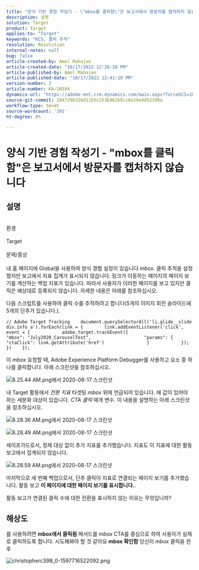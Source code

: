 ```yaml
---
title: "양식 기반 경험 작성기 - \"mbox를 클릭함\"은 보고서에서 방문자를 캡처하지 않습니다."
description: 설명
solution: Target
product: Target
applies-to: "Target"
keywords: "KCS, 클릭 추적"
resolution: Resolution
internal-notes: null
bug: false
article-created-by: Amol Mahajan
article-created-date: "10/17/2022 12:26:28 PM"
article-published-by: Amol Mahajan
article-published-date: "10/17/2022 12:41:19 PM"
version-number: 3
article-number: KA-16594
dynamics-url: "https://adobe-ent.crm.dynamics.com/main.aspx?forceUCI=1&pagetype=entityrecord&etn=knowledgearticle&id=dbc963e6-164e-ed11-bba2-002248086cae"
source-git-commit: 104729b326d11b5c253b962b9cc6e10e4d52390a
workflow-type: tm+mt
source-wordcount: '391'
ht-degree: 0%

---
```


# 양식 기반 경험 작성기 - &quot;mbox를 클릭함&quot;은 보고서에서 방문자를 캡처하지 않습니다

## 설명

<br>환경<br><br>
Target
<br><br>문제/증상<br><br>
내 홈 페이지에 Global을 사용하여 양식 경험 설정이 있습니다 *mbox*. 클릭 추적을 설정했지만 보고에서 지표 집계가 표시되지 않습니다. 링크가 이동하는 페이지의 페이지 보기를 계산하는 백업 지표가 있습니다. 따라서 사용자가 이러한 페이지를 보고 있지만 클릭은 예상대로 등록되지 않습니다. 자세한 내용은 아래를 참조하십시오.



다음 스크립트를 사용하여 클릭 수를 추적하려고 합니다(5개의 이미지 회전 슬라이드에 5개의 단추가 있습니다.).




```
// Adobe Target Tracking    document.querySelectorAll('li.glide__slide div.info a').forEach(link = {        link.addEventListener('click', event = {            adobe.target.trackEvent({                    "mbox": "July2020_CarouselTest",                    "params": {                    "ctaClick": link.getAttribute('href')                }            });        })    });
```




이 *mbox* 요청할 때, Adobe Experience Platform Debugger를 사용하고 요소 중 하나를 클릭합니다. 아래 스크린샷을 참조하십시오.



![8.25.44 AM.png에서 2020-08-17 스크린샷](https://experienceleaguecommunities.adobe.com/t5/image/serverpage/image-id/26222i8EFBFA8432501D9E/image-size/medium?v=1.0&amp;amp;px=400 "8.25.44 AM.png에서 2020-08-17 스크린샷")



내 Target 활동에서 *전환 지표* 타겟팅 *mbox* 위에 언급되어 있습니다. 에 값이 있어야 하는 세분화 대상이 있습니다. *CTA 클릭* 매개 변수. 이 내용을 설명하는 아래 스크린샷을 참조하십시오.



![8.28.36 AM.png에서 2020-08-17 스크린샷](https://experienceleaguecommunities.adobe.com/t5/image/serverpage/image-id/26225i9E8B86819537BB25/image-size/medium?v=1.0&amp;amp;px=400 "8.28.36 AM.png에서 2020-08-17 스크린샷")

![8.28.49 AM.png에서 2020-08-17 스크린샷](https://experienceleaguecommunities.adobe.com/t5/image/serverpage/image-id/26223i6D9AAA0A81236A58/image-size/medium?v=1.0&amp;amp;px=400 "8.28.49 AM.png에서 2020-08-17 스크린샷")



세이프가드로서, 정제 대상 없이 추가 지표를 추가했습니다. 지표도 이 지표에 대한 활동 보고에서 집계되지 않습니다.



![8.28.59 AM.png에서 2020-08-17 스크린샷](https://experienceleaguecommunities.adobe.com/t5/image/serverpage/image-id/26224iFF036B11B2E932FC/image-size/medium?v=1.0&amp;amp;px=400 "8.28.59 AM.png에서 2020-08-17 스크린샷")



마지막으로 세 번째 백업으로서, 단추 클릭이 지표로 연결되는 페이지 보기를 추가했습니다. 활동 보고 <b>이 페이지에 대한 페이지 보기를 표시합니다.</b>.



활동 보고가 연결된 클릭 수에 대한 전환을 표시하지 않는 이유는 무엇입니까?


## 해상도


를 사용하려면 <b>mbox에서 클릭됨</b> 메서드를 *mbox* CTA를 중심으로 하여 사용자가 실제로 클릭하도록 합니다. 시도해봐야 할 것 같아요 <b>mbox 확인함</b> 당신이 *mbox* 클릭을 한 후



![christopherc398_0-1597716522092.png](https://experienceleaguecommunities.adobe.com/t5/image/serverpage/image-id/26237i01409F8DF7D2F948/image-size/medium?v=1.0&amp;amp;px=400)



